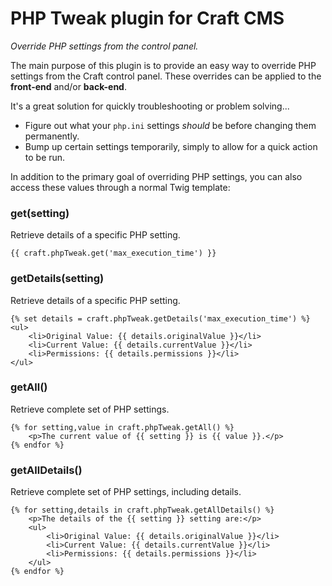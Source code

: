 PHP Tweak plugin for Craft CMS
==================================

_Override PHP settings from the control panel._

The main purpose of this plugin is to provide an easy way to override PHP settings from the Craft control panel. These overrides can be applied to the **front-end** and/or **back-end**.

It's a great solution for quickly troubleshooting or problem solving...

 - Figure out what your `php.ini` settings _should_ be before changing them permanently.
 - Bump up certain settings temporarily, simply to allow for a quick action to be run.

In addition to the primary goal of overriding PHP settings, you can also access these values through a normal Twig template:

### get(setting)

Retrieve details of a specific PHP setting.

    {{ craft.phpTweak.get('max_execution_time') }}

### getDetails(setting)

Retrieve details of a specific PHP setting.

    {% set details = craft.phpTweak.getDetails('max_execution_time') %}
    <ul>
        <li>Original Value: {{ details.originalValue }}</li>
        <li>Current Value: {{ details.currentValue }}</li>
        <li>Permissions: {{ details.permissions }}</li>
    </ul>

### getAll()

Retrieve complete set of PHP settings.

    {% for setting,value in craft.phpTweak.getAll() %}
        <p>The current value of {{ setting }} is {{ value }}.</p>
    {% endfor %}

### getAllDetails()

Retrieve complete set of PHP settings, including details.

    {% for setting,details in craft.phpTweak.getAllDetails() %}
        <p>The details of the {{ setting }} setting are:</p>
        <ul>
            <li>Original Value: {{ details.originalValue }}</li>
            <li>Current Value: {{ details.currentValue }}</li>
            <li>Permissions: {{ details.permissions }}</li>
        </ul>
    {% endfor %}
